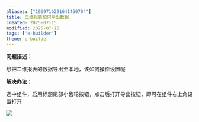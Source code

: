 ```yaml
---
aliases: ["1969716291641450704"]
title: 二维报表如何导出数据
created: 2025-07-15
modified: 2025-07-15
tags: ['e-builder']
theme: e-builder
---
```


**问题描述：**

想把二维报表的数据导出至本地，该如何操作设置呢

**解决办法：**

选中组件，启用标题尾部小齿轮按钮，点击后打开导出按钮，即可在组件右上角设置打开

![](a6d8f3f33cc627eacc467e8433dc2cdb.jpg)